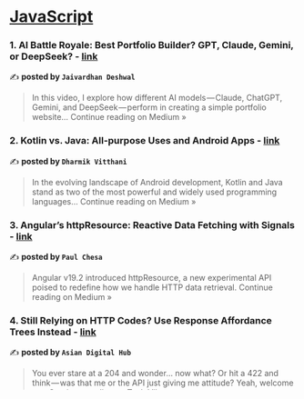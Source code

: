 
<h1><a href=https://medium.com/tag/javascript-development/recommended target="_blank" rel="noopener noreferrer">JavaScript</a></h1>
<h3>1. AI Battle Royale: Best Portfolio Builder? GPT, Claude, Gemini, or DeepSeek? - <a href="https://medium.com/@deshwaljaivardhan/ai-battle-royale-best-portfolio-builder-gpt-claude-gemini-or-deepseek-8f1e52e00d5b?source=rss------javascript_development-5" target="_blank" rel="noopener noreferrer">link</a></h3>

✍️ **posted by `Jaivardhan Deshwal`**

<blockquote>In this video, I explore how different AI models — Claude, ChatGPT, Gemini, and DeepSeek — perform in creating a simple portfolio website…
Continue reading on Medium »</blockquote>

<h3>2. Kotlin vs. Java: All-purpose Uses and Android Apps - <a href="https://medium.com/@mit.dharmikvitthani/kotlin-vs-java-all-purpose-uses-and-android-apps-5bb87a568bb9?source=rss------javascript_development-5" target="_blank" rel="noopener noreferrer">link</a></h3>

✍️ **posted by `Dharmik Vitthani`**

<blockquote>In the evolving landscape of Android development, Kotlin and Java stand as two of the most powerful and widely used programming languages…
Continue reading on Medium »</blockquote>

<h3>3. Angular’s httpResource: Reactive Data Fetching with Signals - <a href="https://paul-chesa.medium.com/angulars-httpresource-reactive-data-fetching-with-signals-9c39e060fc51?source=rss------javascript_development-5" target="_blank" rel="noopener noreferrer">link</a></h3>

✍️ **posted by `Paul Chesa`**

<blockquote>Angular v19.2 introduced httpResource, a new experimental API poised to redefine how we handle HTTP data retrieval.
Continue reading on Medium »</blockquote>

<h3>4. Still Relying on HTTP Codes? Use Response Affordance Trees Instead - <a href="https://medium.com/tech-vibes/still-relying-on-http-codes-use-response-affordance-trees-instead-8333c4a14fce?source=rss------javascript_development-5" target="_blank" rel="noopener noreferrer">link</a></h3>

✍️ **posted by `Asian Digital Hub`**

<blockquote>You ever stare at a 204 and wonder… now what? Or hit a 422 and think — was that me or the API just giving me attitude? Yeah, welcome to…
Continue reading on Tech Vibes »</blockquote>

<h3>5. SharedArrayBuffer and Atomics in JavaScript: Unlocking Real Multithreading on the Web - <a href="https://medium.com/@asierr/sharedarraybuffer-and-atomics-in-javascript-unlocking-real-multithreading-on-the-web-3e1eb42e2270?source=rss------javascript_development-5" target="_blank" rel="noopener noreferrer">link</a></h3>

✍️ **posted by `asierr.dev`**

<blockquote>If you’ve ever wished JavaScript could handle real parallelism in the browser, you’re not alone.
Continue reading on Medium »</blockquote>

<h3>6. MobX State Management-Simple and Powerful State Machine - <a href="https://medium.com/codex/mobx-state-management-simple-and-powerful-state-machine-11a082450e3c?source=rss------javascript_development-5" target="_blank" rel="noopener noreferrer">link</a></h3>

✍️ **posted by `Tianya School`**

<blockquote>MobX is a library for building responsive data models, offering a declarative approach to state management that automatically updates…
Continue reading on CodeX »</blockquote>

<h3>7. Java Certification Course Training In Electronic City Bangalore - <a href="https://medium.com/@emexotechnologies/java-certification-course-training-in-electronic-city-bangalore-d267d1584426?source=rss------javascript_development-5" target="_blank" rel="noopener noreferrer">link</a></h3>

✍️ **posted by `eMexo Technologies`**

<blockquote>📢 Attention Future Java Developers! @everyone @highlight @followers
Continue reading on Medium »</blockquote>

<h3>8. Java Certification Course Training In Electronic City Bangalore - <a href="https://medium.com/@sivabalanchellappa2004/java-certification-course-training-in-electronic-city-bangalore-68ee1166a1c3?source=rss------javascript_development-5" target="_blank" rel="noopener noreferrer">link</a></h3>

✍️ **posted by `eMexo Technologies`**

<blockquote>📢 Attention Future Java Developers! @everyone @highlight @followers
Continue reading on Medium »</blockquote>

